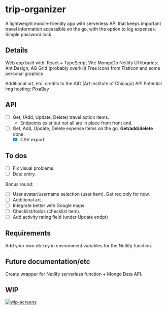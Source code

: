 # trip-organizer
A lightweight mobile-friendly app with serverless API that keeps important travel information accessible on the go, with the option to log expenses. Simple password lock.

## Details
Web app built with:
React + TypeScript
Vite
MongoDb
Netlify
UI libraries: Ant Design, AG Grid (probably overkill)
Free icons from FlatIcon and some personal graphics

Additional art, etc. credits to the AIC (Art Institute of Chicago) API
Potential img hosting: PixaBay

## API
- [ ] Get, (Add, Update, Delete) travel action items.
  - Endpoints exist but not all are in place from front end.
- [ ] Get, Add, Update, Delete expense items on the go. **Get/add/delete** done.
    - [x] CSV export.
     
## To dos
- [ ] Fix visual problems.
- [ ] Data entry.

Bonus round:
- [ ] User avatar/username selection (user item). Get req only for now.
- [ ] Additional art.
- [ ] Integrate better with Google maps.
- [ ] Checklist/todos (checklist item).
- [ ] Add activity rating field (under Update endpt)

## Requirements
Add your own db key in environment variables for the Netlify function.

## Future documentation/etc
Create wrapper for Netlify serverless function + Mongo Data API.

## WIP
[![wip-screens](https://i.postimg.cc/SKd99wnZ/wip-screens.png)](https://i.postimg.cc/SKd99wnZ/wip-screens.png)
